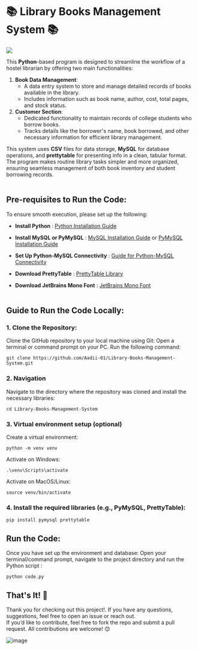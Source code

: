 # 📚 Library Books Management System 📚<br>

![](https://miro.medium.com/v2/resize:fit:720/format:webp/1*Ap-YOlRyg7PhK_mHJO_shQ.gif)<br>

This **Python**-based program is designed to streamline the workflow of a hostel librarian by offering two main functionalities: 
1. **Book Data Management**: 
   - A data entry system to store and manage detailed records of books available in the library.
   - Includes information such as book name, author, cost, total pages, and stock status. 
2. **Customer Section**:  
   - Dedicated functionality to maintain records of college students who borrow books. 
   - Tracks details like the borrower's name, book borrowed, and other necessary information for efficient library management.
     
This system uses **CSV** files for data storage, **MySQL** for database operations, and **prettytable** for presenting info in a clean, tabular format.<br> The program makes routine library tasks simpler and more organized, ensuring seamless management of both book inventory and student borrowing records.<br><br>

## Pre-requisites to Run the Code:
To ensure smooth execution, please set up the following:<br>

- **Install Python** : [Python Installation Guide](https://wiki.python.org/moin/BeginnersGuide/Download)<br>

- **Install MySQL or PyMySQL** : [MySQL Installation Guide](https://dev.mysql.com/doc/refman/9.1/en/windows-installation.html) or [PyMySQL Installation Guide](https://www.geeksforgeeks.org/how-to-install-pymysql-in-python/)<br>

- **Set Up Python-MySQL Connectivity** : [Guide for Python-MySQL Connectivity](https://dev.mysql.com/doc/connector-python/en/connector-python-installation.html)<br>

- **Download PrettyTable** : [PrettyTable Library](https://pypi.python.org/packages/source/P/PrettyTable/prettytable-0.7.2.tar.bz2)<br>

- **Download JetBrains Mono Font** : [JetBrains Mono Font](https://fonts.google.com/specimen/JetBrains+Mono)<br><br>


## Guide to Run the Code Locally:

### 1. Clone the Repository:<br>
Clone the GitHub repository to your local machine using Git:
Open a terminal or command prompt on your PC.
Run the following command:
  ```
git clone https://github.com/Aadii-01/Library-Books-Management-System.git
  ```
### 2. Navigation
Navigate to the directory where the repository was cloned and install the necessary libraries:
  ```
cd Library-Books-Management-System
  ```
### 3. Virtual environment setup (optional)
Create a virtual environment:
```
python -m venv venv
```
Activate on Windows: 
```
.\venv\Scripts\activate
```
Activate on MacOS/Linux:
```
source venv/bin/activate
```

### 4. Install the required libraries (e.g., PyMySQL, PrettyTable):
  ```
pip install pymysql prettytable
  ```

## Run the Code:
Once you have set up the environment and database:
Open your terminal/command prompt, navigate to the project directory and run the Python script :
  ```
python code.py
  ```

## That's It! 🎉
Thank you for checking out this project!. If you have any questions, suggestions, feel free to open an issue or reach out.<br>
If you’d like to contribute, feel free to fork the repo and submit a pull request. All contributions are welcome! 😊
<br>

![image](https://media1.tenor.com/m/aN5U7Uzj5KcAAAAC/%D1%81%D0%BF%D0%B0%D1%81%D0%B8%D0%B1%D0%BE-bow.gif)
